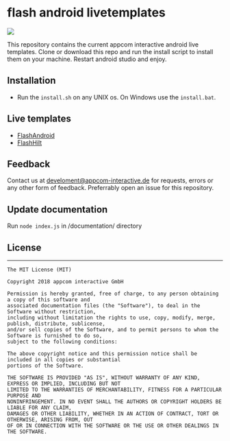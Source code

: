 # flash android livetemplates

![](https://media.giphy.com/media/VEFbVVKhY28GA/giphy.gif)

This repository contains the current appcom interactive android live templates. Clone or download this repo and run the
install script to install them on your machine. Restart android studio and enjoy.

Installation
-

* Run the `install.sh` on any UNIX os. On Windows use the `install.bat`.

Live templates
-

* [FlashAndroid](documentation/FlashAndroid.md)
* [FlashHilt](documentation/FlashHilt.md)

Feedback
-

Contact us at <a href="mailto:develoment@appcom-interactive.de">develoment@appcom-interactive.de</a> for requests,
errors
or any other form of feedback. Preferrably open an issue for this repository.

Update documentation
- 

Run `node index.js` in /documentation/ directory

## License
-------

    The MIT License (MIT)

    Copyright 2018 appcom interactive GmbH

    Permission is hereby granted, free of charge, to any person obtaining a copy of this software and
    associated documentation files (the "Software"), to deal in the Software without restriction,
    including without limitation the rights to use, copy, modify, merge, publish, distribute, sublicense,
    and/or sell copies of the Software, and to permit persons to whom the Software is furnished to do so,
    subject to the following conditions:

    The above copyright notice and this permission notice shall be included in all copies or substantial
    portions of the Software.

    THE SOFTWARE IS PROVIDED "AS IS", WITHOUT WARRANTY OF ANY KIND, EXPRESS OR IMPLIED, INCLUDING BUT NOT
    LIMITED TO THE WARRANTIES OF MERCHANTABILITY, FITNESS FOR A PARTICULAR PURPOSE AND
    NONINFRINGEMENT. IN NO EVENT SHALL THE AUTHORS OR COPYRIGHT HOLDERS BE LIABLE FOR ANY CLAIM,
    DAMAGES OR OTHER LIABILITY, WHETHER IN AN ACTION OF CONTRACT, TORT OR OTHERWISE, ARISING FROM, OUT
    OF OR IN CONNECTION WITH THE SOFTWARE OR THE USE OR OTHER DEALINGS IN THE SOFTWARE.
